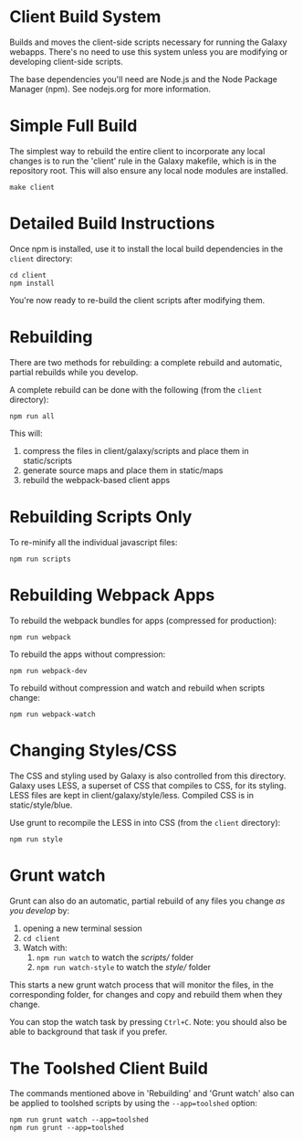 Client Build System
===================

Builds and moves the client-side scripts necessary for running the Galaxy
webapps. There's no need to use this system unless you are modifying or
developing client-side scripts.

The base dependencies you'll need are Node.js and the Node Package Manager
(npm).  See nodejs.org for more information.


Simple Full Build
=================

The simplest way to rebuild the entire client to incorporate any local changes
is to run the 'client' rule in the Galaxy makefile, which is in the repository
root.  This will also ensure any local node modules are installed.

    make client


Detailed Build Instructions
===========================

Once npm is installed, use it to install the local build dependencies in the
`client` directory:

    cd client
    npm install

You're now ready to re-build the client scripts after modifying them.


Rebuilding
==========

There are two methods for rebuilding: a complete rebuild and automatic,
partial rebuilds while you develop.

A complete rebuild can be done with the following (from the `client`
directory):

    npm run all

This will:

1. compress the files in client/galaxy/scripts and place them in static/scripts
2. generate source maps and place them in static/maps
3. rebuild the webpack-based client apps


Rebuilding Scripts Only
=======================

To re-minify all the individual javascript files:

    npm run scripts


Rebuilding Webpack Apps
=======================

To rebuild the webpack bundles for apps (compressed for production):

    npm run webpack

To rebuild the apps without compression:

    npm run webpack-dev

To rebuild without compression and watch and rebuild when scripts change:

    npm run webpack-watch


Changing Styles/CSS
===================

The CSS and styling used by Galaxy is also controlled from this directory. Galaxy uses LESS, a superset of CSS that
compiles to CSS, for its styling. LESS files are kept in client/galaxy/style/less. Compiled CSS is in static/style/blue.

Use grunt to recompile the LESS in into CSS (from the `client` directory):

    npm run style


Grunt watch
===========

Grunt can also do an automatic, partial rebuild of any files you change *as you develop* by:

1. opening a new terminal session
2. `cd client`
3. Watch with:
    1. `npm run watch` to watch the *scripts/* folder
    2. `npm run watch-style` to watch the *style/* folder

This starts a new grunt watch process that will monitor the files, in the corresponding folder, for changes and copy and
rebuild them when they change.

You can stop the watch task by pressing `Ctrl+C`. Note: you should also be able to background that task
if you prefer.


The Toolshed Client Build
=========================

The commands mentioned above in 'Rebuilding' and 'Grunt watch' also can be applied to toolshed scripts by using the
`--app=toolshed` option:

	npm run grunt watch --app=toolshed
	npm run grunt --app=toolshed
